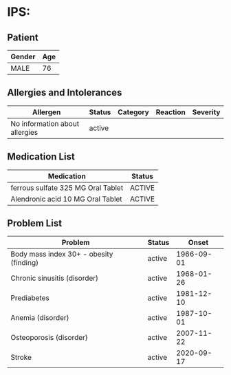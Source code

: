 # IPS:

## Patient

|Gender|Age|
|---|---|
|MALE|76|

## Allergies and Intolerances

|Allergen|Status|Category|Reaction|Severity|
|---|---|---|---|---|
|No information about allergies|active||||

## Medication List

|Medication|Status|
|---|---|
|ferrous sulfate 325 MG Oral Tablet|ACTIVE|
|Alendronic acid 10 MG Oral Tablet|ACTIVE|

## Problem List

|Problem|Status|Onset|
|---|---|---|
|Body mass index 30+ - obesity (finding)|active|1966-09-01|
|Chronic sinusitis (disorder)|active|1968-01-26|
|Prediabetes|active|1981-12-10|
|Anemia (disorder)|active|1987-10-01|
|Osteoporosis (disorder)|active|2007-11-22|
|Stroke|active|2020-09-17|
